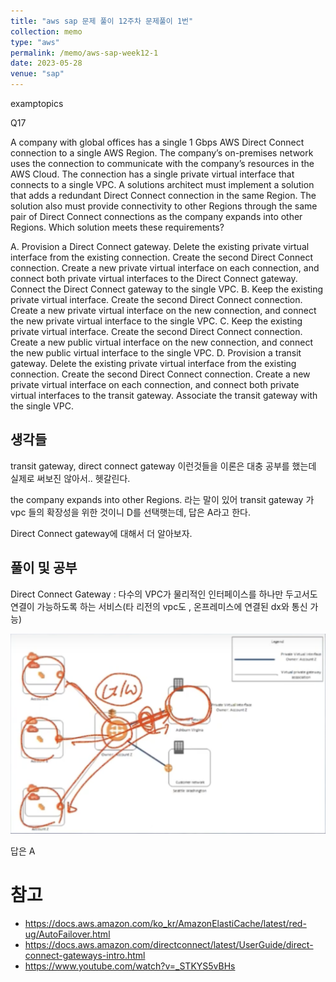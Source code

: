 ```yaml
---
title: "aws sap 문제 풀이 12주차 문제풀이 1번"
collection: memo
type: "aws"
permalink: /memo/aws-sap-week12-1
date: 2023-05-28
venue: "sap"
---
```


examptopics

Q17

A company with global offices has a single 1 Gbps AWS Direct Connect connection to a single AWS Region. The company’s on-premises network uses the connection to communicate with the company’s resources in the AWS Cloud. The connection has a single private virtual interface that connects to a single VPC.
A solutions architect must implement a solution that adds a redundant Direct Connect connection in the same Region. The solution also must provide connectivity to other Regions through the same pair of Direct Connect connections as the company expands into other Regions.
Which solution meets these requirements?

A. Provision a Direct Connect gateway. Delete the existing private virtual interface from the existing connection. Create the second Direct Connect connection. Create a new private virtual interface on each connection, and connect both private virtual interfaces to the Direct Connect gateway. Connect the Direct Connect gateway to the single VPC.
B. Keep the existing private virtual interface. Create the second Direct Connect connection. Create a new private virtual interface on the new connection, and connect the new private virtual interface to the single VPC.
C. Keep the existing private virtual interface. Create the second Direct Connect connection. Create a new public virtual interface on the new connection, and connect the new public virtual interface to the single VPC.
D. Provision a transit gateway. Delete the existing private virtual interface from the existing connection. Create the second Direct Connect connection. Create a new private virtual interface on each connection, and connect both private virtual interfaces to the transit gateway. Associate the transit gateway with the single VPC.

## 생각들

transit gateway, direct connect gateway 이런것들을 
이론은 대충 공부를 했는데  실제로 써보진 않아서.. 헷갈린다.

the company expands into other Regions. 라는 말이 있어 transit gateway 가 vpc 들의 확장성을 위한 것이니 D를 선택햇는데, 답은 A라고 한다.

Direct Connect gateway에 대해서 더 알아보자.

## 풀이 및 공부 

Direct Connect Gateway :  다수의 VPC가 물리적인 인터페이스를 하나만 두고서도 연결이 가능하도록 하는 서비스(타 리전의 vpc도 , 온프레미스에 연결된 dx와 통신 가능)

![](/assets/2023-05-28-08-34-14.png) 

답은 A

# 참고 

- https://docs.aws.amazon.com/ko_kr/AmazonElastiCache/latest/red-ug/AutoFailover.html
- https://docs.aws.amazon.com/directconnect/latest/UserGuide/direct-connect-gateways-intro.html
- https://www.youtube.com/watch?v=_STKYS5vBHs